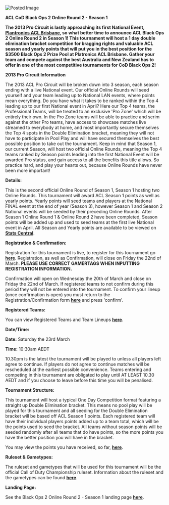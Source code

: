 ![Posted Image](http://img19.imageshack.us/img19/8872/aclcodor2s1.png)





**ACL CoD Black Ops 2 Online Round 2 - Season 1**





**The 2013 Pro Circuit is lastly approaching its first National Event, 
**[Plantronics ACL Brisbane](http://www.aclpro.com.au/forums/topic/20039-plantronics-gamecom-acl-brisbane-announced/)**, so what better time to announce ACL Black Ops 2 Online Round 2 in Season 1! This tournament will host a 1 day double elimination bracket competition for bragging rights and valuable ACL season and yearly points that will put you in the best position for the $3500 Black Ops 2 Prize Pool at Platronics ACL Brisbane. Gather your team and compete against the best Australia and New Zealand has to offer in one of the most competitive tournaments for CoD Black Ops 2!**





**2013 Pro Circuit Information**

The 2013 ACL Pro Circuit will be broken down into 3 season, each season ending with a live National event. Our official Online Rounds will seed yourself and your team leading up to National LAN events, where points mean everything. Do you have what it takes to be ranked within the Top 4 leading up to our first National event in April? Here our Top 4 teams, the Professional Teams, will be treated to an exclusive 'Pro Zone' which will be entirely their own. In the Pro Zone teams will be able to practice and scrim against the other Pro teams, have access to showcase matches live streamed to everybody at home, and most importantly secure themselves the Top 4 spots in the Double Elimination bracket, meaning they will not have to participate in Pool Play and will have secured themselves the best possible position to take out the tournament. Keep in mind that Season 1, our current Season, will host two official Online Rounds, meaning the Top 4 teams ranked by Season points leading into the first National Event will be awarded Pro status, and gain access to all the benefits this title allows. So practice hard, and play your hearts out, because Online Rounds have never been more important!






**Details:**


This is the second official Online Round of Season 1, Season 1 hosting two Online Rounds. This tournament will award ACL Season 1 points as well as yearly points. Yearly points will seed teams and players at the National FINAL event at the end of year (Season 3), however Season 1 and Season 2 National events will be seeded by their preceding Online Rounds. After Season 1 Online Round 1 & Online Round 2 have been completed, Season points will be added up and used to seed teams at the first live National event in April. All Season and Yearly points are available to be viewed on 
[**Stats Central**](http://stats.aclpro.com.au/cod.php).






**Registration & Confirmation:**


Registration for this tournament is live, to register for this tournament go 
[**here**](http://registration.aclpro.com.au/?e=102). Registration, as well as Confirmation, will close on Friday the 22nd of March. 
**PLEASE USE CORRECT GAMERTAGS WHEN INPUTTING REGISTRATION INFORMATION.**





Confirmation will open on Wednesday the 20th of March and close on Friday the 22nd of March. If registered teams to not confirm during this period they will not be entered into the tournament. To confirm your lineup (once confirmation is open) you must return to the Registration/Confirmation form 
**[here](http://registration.aclpro.com.au/?e=102)** and press 'confirm'.






**Registered Teams:**


You can view Registered Teams and Team Lineups 
**[here](http://www.aclpro.com.au/2013/events/cod/acl-blops2-or2s1-rego)**.






**Date/Time:**



**Date:**
Saturday the 23rd March



**Time:**
 10:30am AEDT





10.30pm is the latest the tournament will be played to unless all players left agree to continue. If players do not agree to continue matches will be rescheduled at the earliest possible convenience. Teams entering and competing in this tournament are obligated to play until AT LEAST 10.30 AEDT and if you choose to leave before this time you will be penalised. 






**Tournament Structure:**


This tournament will host a typical One Day Competition format featuring a straight up Double Elimination bracket. This means no pool play will be played for this tournament and all seeding for the Double Elimination bracket will be based off ACL Season 1 points. Each registered team will have their individual players points added up to a team total, which will be the points used to seed the bracket. All teams without season points will be seeded randomly after all teams that do have points, so the more points you have the better position you will have in the bracket.





You may view the points you have received, so far, 
[**here**](http://stats.aclpro.com.au/cod.php).






**Ruleset & Gametypes:**


The ruleset and gametypes that will be used for this tournament will be the official Call of Duty Championship ruleset. Information about the ruleset and the gametypes can be found 
**[here](http://www.aclpro.com.au/procircuit/acl-blops2-rules)**.






**Landing Page:**


See the Black Ops 2 Online Round 2 - Season 1 landing page 
[**here**](http://www.aclpro.com.au/2013/events/cod/acl-blops2-or2s1-landing-page).